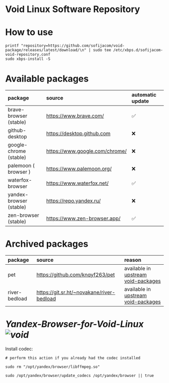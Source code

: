 # Void Linux Software Repository

# How to use
```shell
printf "repository=https://github.com/sofijacom/void-package/releases/latest/download/\n" | sudo tee /etc/xbps.d/sofijacom-void-repository.conf
sudo xbps-install -S
```


# Available packages
| package | source | automatic update |
|:--------|:-------|:-----------------|
| brave-browser (stable) | https://www.brave.com/                            | :white_check_mark: |
| github-desktop         | https://desktop.github.com                        | :x: |
| google-chrome (stable) | https://www.google.com/chrome/                    | :x: |
| palemoon ( browser )   | https://www.palemoon.org/                         | :x: |
| waterfox-browser       | https://www.waterfox.net/                         | :white_check_mark: |
| yandex-browser (stable)| https://repo.yandex.ru/                           | :x: |
| zen-browser (stable)   | https://www.zen-browser.app/                      | :white_check_mark: |


# Archived packages
| package | source | reason |
|:--------|:-------|:-----------------|
| pet                    | https://github.com/knqyf263/pet                   | available in [upstream void-packages](https://github.com/void-linux/void-packages) |
| river-bedload          | https://git.sr.ht/~novakane/river-bedload         | available in [upstream void-packages](https://github.com/void-linux/void-packages) |


# _Yandex-Browser-for-Void-Linux ![void](https://github.com/sofijacom/yandex-browser/assets/107557749/0cb14595-dcea-4f79-84a4-0185b1df379d)_


Install codec:
```
# perform this action if you already had the codec installed

sudo rm "/opt/yandex/browser/libffmpeg.so"
```
```
sudo /opt/yandex/browser/update_codecs /opt/yandex/browser || true
```
